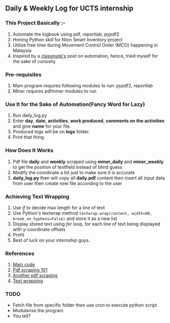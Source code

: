 ## Daily & Weekly Log for UCTS internship

### This Project Basically :- 

1. Automate the logbook using pdf, reportlab, pypdf2
2. Honing Python skill for Nton Smart Inventory project
3. Utilize free time during Movement Control Order (MCO) happening in Malaysia
4. Inspired by a [classmate's](https://github.com/tyu1996) post on automation, hence, tried myself for the sake of curiosity

### Pre-requisites
1. Main program requires following modules to run: pypdf2, reportlab
2. Miner requires pdfminer modules to run

### Use It for the Sake of Automation(Fancy Word for Lazy)
1. Run daily_log.py
2. Enter **day**, **date**, **activities**, **work produced**, **comments on the activities** and give **name** for your file.
3. Produced logs will be on **__logs__** folder. 
4. Print that thing.

### How Does It Works

1. Pdf file **__daily__** and **__weekly__** scraped using **__miner_daily__** and **__miner_weekly__** to get the position of textfield instead of blind guess
2. Modify the coordinate a bit just to make sure it is accurate
3. **__daily_log.py__** then will copy all **__daily.pdf__** content then insert all input data from user then create new file according to the user


### Achieving Text Wrapping
1. Use _if_ to decide max length for a line of text
2. Use Python's textwrap method ```textwrap.wrap(content, width=80, break_on_hyphens=False)``` and store it as a new list
3. Display stored text using _for_ loop, for each line of text being displayed with y-coordinate offsets
4. Profit
5. Best of luck on your internship guys.


### References
1. [Main code](https://stackoverflow.com/questions/6819336/add-text-to-existing-pdf-document-in-python)
2. [Pdf scraping 101](https://pdfminer-docs.readthedocs.io/programming.html#performing-layout-analysis)
3. [Another pdf scraping](https://towardsdatascience.com/web-scraping-101-in-python-35f8653b1c97)
4. [Text wrapping](https://stackoverflow.com/questions/41553666/reportlab-wrap-with-drawstring)

### TODO
- Fetch file from specific folder then use cron to execute python script
- Modularise the program
- You tell?
